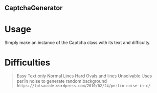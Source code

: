 ## CaptchaGenerator

# Usage
Simply make an instance of the Captcha class with its text and difficulty.

# Difficulties
> Easy
Text only
> Normal
Lines
> Hard
Ovals and lines
> Unsolvable
Uses perlin noise to generate random background
`https://lotsacode.wordpress.com/2010/02/24/perlin-noise-in-c/`
